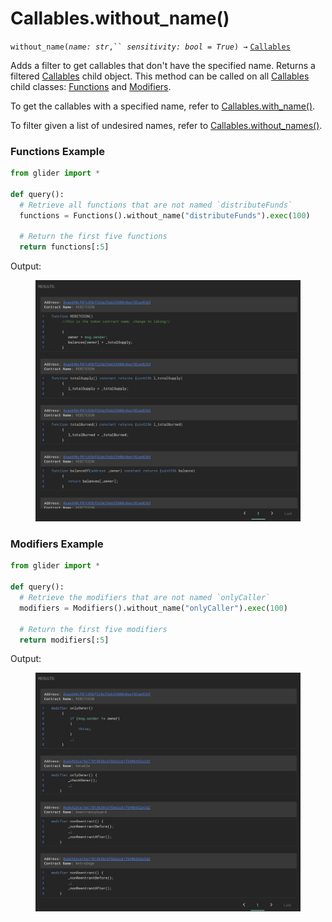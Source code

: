 # Callables.without\_name()

`without_name(`_`name: str`_`,`` `_`sensitivity: bool = True`_`) →` [`Callables`](./)

Adds a filter to get callables that don't have the specified name. Returns a filtered [Callables](./) child object. This method can be called on all [Callables](./) child classes: [Functions](functions/) and [Modifiers](modifiers/).

To get the callables with a specified name, refer to [Callables.with\_name()](callables.with_name.md).

To filter given a list of undesired names, refer to [Callables.without\_names()](callables.without_names.md).

### Functions Example

```python
from glider import *

def query():
  # Retrieve all functions that are not named `distributeFunds`
  functions = Functions().without_name("distributeFunds").exec(100)

  # Return the first five functions
  return functions[:5]
```

Output:

<figure><img src="../../.gitbook/assets/image (2) (1) (1) (1) (1).png" alt=""><figcaption></figcaption></figure>

### Modifiers Example

```python
from glider import *

def query():
  # Retrieve the modifiers that are not named `onlyCaller`
  modifiers = Modifiers().without_name("onlyCaller").exec(100)

  # Return the first five modifiers
  return modifiers[:5]
```

Output:

<figure><img src="../../.gitbook/assets/image (3) (1) (1) (1) (1).png" alt=""><figcaption></figcaption></figure>
